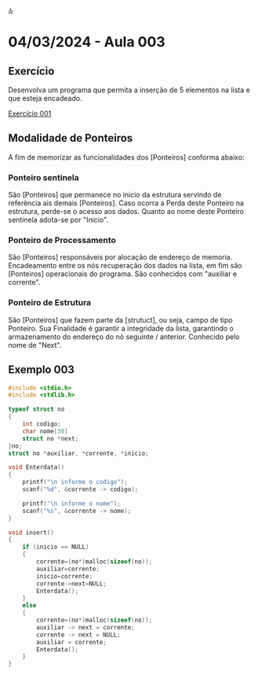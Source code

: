 [🔝](../README.md)

# 04/03/2024 - Aula 003

## Exercício

Desenvolva um programa que permita a inserção de 5 elementos na lista e que esteja encadeado.

[Exercício 001](ex001/main.c)

## Modalidade de Ponteiros

A fim de memorizar as funcionalidades dos [Ponteiros] conforma abaixo:

### Ponteiro sentinela

São [Ponteiros] que permanece no inicio da estrutura servindo de referência ais demais [Ponteiros].
Caso ocorra a Perda deste Ponteiro na estrutura, perde-se o acesso aos dados.
Quanto ao nome deste Ponteiro sentinela adota-se por "Inicio".

### Ponteiro de Processamento

São [Ponteiros] responsáveis por alocação de endereço de memoria. Encadeamento entre os nós recuperação dos dados na lista, em fim são [Ponteiros] operacionais do programa. São conhecidos com "auxiliar e corrente".

### Ponteiro de Estrutura

São [Ponteiros] que fazem parte da [strutuct], ou seja, campo de tipo Ponteiro. Sua Finalidade é garantir a integridade da lista, garantindo o armazenamento do endereço do nó seguinte / anterior.
Conhecido pelo nome de "Next".

## Exemplo 003

```c
#include <stdio.h>
#include <stdlib.h>

typeof struct no
{
    int codigo;
    char nome[30]
    struct no *next;
}no;
struct no *auxiliar, *corrente, *inicio;

void Enterdata()
{
    printf("\n informe o codigo");
    scanf("%d", &corrente -> codigo);

    printf("\n informe o nome");
    scanf("%s", &corrente -> nome);
}

void insert()
{
    if (inicio == NULL)
    {
        corrente=(no*)malloc(sizeof(no));
        auxiliar=corrente;
        inicio=corrente;
        corrente->next=NULL;
        Enterdata();
    }
    else
    {
        corrente=(no*)malloc(sizeof(no));
        auxiliar -> next = corrente;
        corrente -> next = NULL;
        auxiliar = corrente;
        Enterdata();
    }
}
```